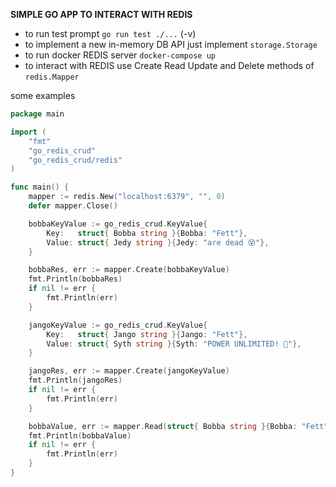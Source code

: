 **SIMPLE GO APP TO INTERACT WITH REDIS**

* to run test prompt `go run test ./...` (-v)
* to implement a new in-memory DB API just implement `storage.Storage`
* to run docker REDIS server `docker-compose up`
* to interact with REDIS use Create Read Update and Delete methods of `redis.Mapper`


some examples

```go
package main

import (
	"fmt"
	"go_redis_crud"
	"go_redis_crud/redis"
)

func main() {
	mapper := redis.New("localhost:6379", "", 0)
	defer mapper.Close()

	bobbaKeyValue := go_redis_crud.KeyValue{
		Key:   struct{ Bobba string }{Bobba: "Fett"},
		Value: struct{ Jedy string }{Jedy: "are dead 😵"},
	}

	bobbaRes, err := mapper.Create(bobbaKeyValue)
	fmt.Println(bobbaRes)
	if nil != err {
		fmt.Println(err)
	}

	jangoKeyValue := go_redis_crud.KeyValue{
		Key:   struct{ Jango string }{Jango: "Fett"},
		Value: struct{ Syth string }{Syth: "POWER UNLIMITED! 🍪"},
	}

	jangoRes, err := mapper.Create(jangoKeyValue)
	fmt.Println(jangoRes)
	if nil != err {
		fmt.Println(err)
	}

	bobbaValue, err := mapper.Read(struct{ Bobba string }{Bobba: "Fett"})
	fmt.Println(bobbaValue)
	if nil != err {
		fmt.Println(err)
	}
}
```